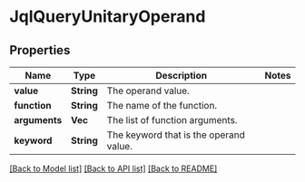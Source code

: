 # JqlQueryUnitaryOperand

## Properties

Name | Type | Description | Notes
------------ | ------------- | ------------- | -------------
**value** | **String** | The operand value. | 
**function** | **String** | The name of the function. | 
**arguments** | **Vec<String>** | The list of function arguments. | 
**keyword** | **String** | The keyword that is the operand value. | 

[[Back to Model list]](../README.md#documentation-for-models) [[Back to API list]](../README.md#documentation-for-api-endpoints) [[Back to README]](../README.md)


